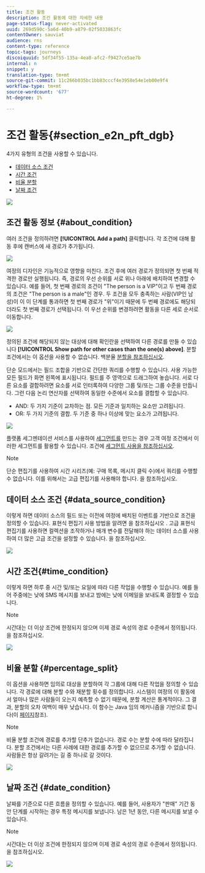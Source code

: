 ```yaml
---
title: 조건 활동
description: 조건 활동에 대한 자세한 내용
page-status-flag: never-activated
uuid: 269d590c-5a6d-40b9-a879-02f5033863fc
contentOwner: sauviat
audience: rns
content-type: reference
topic-tags: journeys
discoiquuid: 5df34f55-135a-4ea8-afc2-f9427ce5ae7b
internal: n
snippet: y
translation-type: tm+mt
source-git-commit: 11c266b035bc1bb83cccf4e3958e54e1eb00e9f4
workflow-type: tm+mt
source-wordcount: '677'
ht-degree: 1%

---
```



# 조건 활동{#section_e2n_pft_dgb}

4가지 유형의 조건을 사용할 수 있습니다.

* [데이터 소스 조건](#data_source_condition)
* [시간 조건](#time_condition)
* [비율 분할](#percentage_split)
* [날짜 조건](#date_condition)

![](../assets/journey49.png)

## 조건 활동 정보 {#about_condition}

여러 조건을 정의하려면 **[!UICONTROL Add a path]** 클릭합니다. 각 조건에 대해 활동 후에 캔버스에 새 경로가 추가됩니다.

![](../assets/journey47.png)

여정의 디자인은 기능적으로 영향을 미친다. 조건 후에 여러 경로가 정의되면 첫 번째 적격한 경로만 실행됩니다. 즉, 경로의 우선 순위를 서로 위나 아래에 배치하여 변경할 수 있습니다. 예를 들어, 첫 번째 경로의 조건이 &quot;The person is a VIP&quot;이고 두 번째 경로의 조건은 &quot;The person is a male&quot;인 경우. 두 조건을 모두 충족하는 사람(VIP인 남성)이 이 이 단계를 통과하면 첫 번째 경로가 &quot;위&quot;이기 때문에 두 번째 경로에도 해당되더라도 첫 번째 경로가 선택됩니다. 이 우선 순위를 변경하려면 활동을 다른 세로 순서로 이동합니다.

![](../assets/journey48.png)

정의된 조건에 해당되지 않는 대상에 대해 확인란을 선택하여 다른 경로를 만들 수 있습니다 **[!UICONTROL Show path for other cases than the one(s) above]**. 분할 조건에서는 이 옵션을 사용할 수 없습니다. 백분율 [분할을 참조하십시오](#percentage_split).

단순 모드에서는 필드 조합을 기반으로 간단한 쿼리를 수행할 수 있습니다. 사용 가능한 모든 필드가 화면 왼쪽에 표시됩니다. 필드를 주 영역으로 드래그하여 놓습니다. 서로 다른 요소를 결합하려면 요소를 서로 인터록하여 다양한 그룹 및/또는 그룹 수준을 만듭니다. 그런 다음 논리 연산자를 선택하여 동일한 수준에서 요소를 결합할 수 있습니다.

* AND: 두 가지 기준이 교차하는 점. 모든 기준과 일치하는 요소만 고려됩니다.
* OR: 두 가지 기준의 결합. 두 기준 중 하나 이상에 맞는 요소가 고려됩니다.

![](../assets/journey64.png)

플랫폼 세그멘테이션 서비스를 사용하여 [세그먼트를](https://docs.adobe.com/content/help/en/experience-platform/segmentation/home.html) 만드는 경우 고객 여정 조건에서 이러한 세그먼트를 활용할 수 있습니다. 조건에 [세그먼트 사용을 참조하십시오](../segment/using-a-segment.md).


>[!NOTE]
>
>단순 편집기를 사용하여 시간 시리즈(예: 구매 목록, 메시지 클릭 수)에서 쿼리를 수행할 수 없습니다. 이를 위해서는 고급 편집기를 사용해야 합니다. [](../expression/expressionadvanced.md)을 참조하십시오.

## 데이터 소스 조건 {#data_source_condition}

이렇게 하면 데이터 소스의 필드 또는 이전에 여정에 배치된 이벤트를 기반으로 조건을 정의할 수 있습니다. 표현식 편집기 사용 방법을 알려면 을 참조하십시오 [](../expression/expressionadvanced.md). 고급 표현식 편집기를 사용하면 컬렉션을 조작하거나 매개 변수를 전달해야 하는 데이터 소스를 사용하여 더 많은 고급 조건을 설정할 수 있습니다. [](../datasource/external-data-sources.md)을 참조하십시오.

![](../assets/journey50.png)

## 시간 조건{#time_condition}

이렇게 하면 하루 중 시간 및/또는 요일에 따라 다른 작업을 수행할 수 있습니다. 예를 들어 주중에는 낮에 SMS 메시지를 보내고 밤에는 낮에 이메일을 보내도록 결정할 수 있습니다.

>[!NOTE]
>
>시간대는 더 이상 조건에 한정되지 않으며 이제 경로 속성의 경로 수준에서 정의됩니다. [](../building-journeys/timezone-management.md)을 참조하십시오.

![](../assets/journey51.png)

## 비율 분할 {#percentage_split}

이 옵션을 사용하면 임의로 대상을 분할하여 각 그룹에 대해 다른 작업을 정의할 수 있습니다. 각 경로에 대해 분할 수와 재분할 횟수를 정의합니다. 시스템이 여정의 이 활동에서 얼마나 많은 사람들이 오는지 예측할 수 없기 때문에, 분할 계산은 통계적이다. 그 결과, 분할의 오차 여백이 매우 낮습니다. 이 함수는 Java 임의 메커니즘을 기반으로 합니다(이 [페이지](https://docs.oracle.com/javase/7/docs/api/java/util/Random.html)참조).

>[!NOTE]
>
>비율 분할 조건에 경로를 추가할 단추가 없습니다. 경로 수는 분할 수에 따라 달라집니다. 분할 조건에서는 다른 사례에 대한 경로를 추가할 수 없으므로 추가할 수 없습니다. 사람들은 항상 갈려가는 길 중 하나로 갈 것이다.


![](../assets/journey52.png)

## 날짜 조건 {#date_condition}

날짜를 기준으로 다른 흐름을 정의할 수 있습니다. 예를 들어, 사용자가 &quot;판매&quot; 기간 동안 단계를 시작하는 경우 특정 메시지를 보냅니다. 남은 1년 동안, 다른 메시지를 보낼 수 있습니다.

>[!NOTE]
>
>시간대는 더 이상 조건에 한정되지 않으며 이제 경로 속성의 경로 수준에서 정의됩니다. [](../building-journeys/timezone-management.md)을 참조하십시오.

![](../assets/journey53.png)
